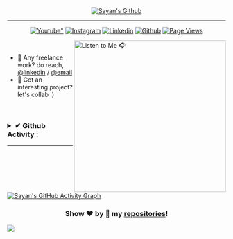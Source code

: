 <div align="center">
<a href="https://www.youtube.com/c/UCjgHE28enXgFKt5l7NnSAzw?sub_confirmation=1">
<img alt="Sayan's Github" src="https://readme-typing-svg.herokuapp.com?font=&color=%23F747ADE1&size=32&vCenter=true&width=410&lines=Bonjour%2C++I'm+Sayan+%F0%9F%98%8E;%26+I++%E2%9D%A4%EF%B8%8F+to+code."/></a> 
</div>

---

<p align="center">
  <a href="https://www.youtube.com/channel/UCjgHE28enXgFKt5l7NnSAzw?sub_confirmation=1">
    <img alt=Youtube" title="Subscribe to my YouTube channel" src="https://img.shields.io/youtube/channel/subscribers/UCjgHE28enXgFKt5l7NnSAzw?color=%23E05D44&label=SUBSCRIBE&logo=youtube&style=for-the-badge&labelColor=CE4630"/></a> 
  <a href="https://www.instagr.am/sayyan.ml">
    <img alt="Instagram" title="Follow me on Instagram" src="https://img.shields.io/static/v1?label=FOLLOW&message=1120&logo=instagram&logoColor=white&labelColor=e1306c&color=d962b3&style=for-the-badge"/></a>
      <a href="https://www.linkedin.com/in/mrsayan">
    <img alt="Linkedin" title="Connect me on Linkedin" src="https://img.shields.io/badge/CONNECT-0077B5?style=for-the-badge&logo=linkedin&logoColor=white"/></a> 
  <a href="https://github.com/mrsayan">
    <img alt="Github" title="Follow me on Github" src="https://img.shields.io/github/followers/mrsayan?color=236ad3&labelColor=1155ba&style=for-the-badge&logo=github&label=Follow"/></a>
  <a href="https://github.com/mrsayan/mrsayan">
    <img alt="Page Views" title="GitHub views" src="https://img.shields.io/badge/dynamic/json?url=https%3A%2F%2Fvisitor-vault.onrender.com%2Fviews&query=totalViews&style=for-the-badge&logo=github&label=views&labelColor=640464&color=purple"/></a>
</p>

[<img align="right" src="https://spotify-github-profile.vercel.app/api/view?uid=31qvuduv77wna7y3ausv2iarwvcu&cover_image=true&theme=novatorem" alt="Listen to Me 🎧" width="350"/>](https://git.io/mrsayan)

</br>

- 💼 Any freelance work? do reach, [@linkedin](https://www.linkedin.com/in/mrsayan) / [@email](mailto:hello@sayyan.ml?subject=%5BGithub%5D%20%F0%9F%94%A5%20Let's%20Connect&body=Hey%20Sayan%20%F0%9F%91%8B%F0%9F%8F%BB%2C%20I%20am%20sending%20you%20this%20mail%20after%20seeing%20your%20github%20profile.%0D%0A%0D%0A%5B%20Feel%20free%20to%20ask%20me%20anything%20%3C%2F%3E...%5D%0D%0A%0D%0A%0D%0ABest%2C%0D%0A%5BYour%20Name%5D)
- 💬 Got an interesting project? let's collab :)

</br>

<h3>
<details>
  <summary>✔ Github Activity :</summary>
  </br>
<table>
<tr>

<td>
<a href="https://github.com/mrsayan">
<img alt="Git Streak" title="Git Streak" src="https://github-readme-streak-stats.herokuapp.com/?user=mrsayan&count_private=true&include_all_commits=true&cache_seconds=1800&theme=dracula"/>
</a>  
</td>

<td>
<a href="https://github.com/mrsayan">
<img alt="Git Stats" title="Git Stats" src="https://github-readme-stats.vercel.app/api?username=mrsayan&hide_title=true&count_private=true&include_all_commits=true&show_icons=true&cache_seconds=1800&line_height=30&theme=dracula"/>
</a>  
</td>

 </tr>
  </table>

<div align="center">

<!--START_SECTION:waka-->
![Code Time](http://img.shields.io/badge/Code%20Time-619%20hrs%2059%20mins-blue)

![Lines of code](https://img.shields.io/badge/From%20Hello%20World%20I%27ve%20Written-1.3%20million%20lines%20of%20code-blue)

📊 **This Week I Spent My Time On** 

```text
💬 Programming Languages: 
No Activity Tracked This Week
```


 Last Updated on 27/03/2025 12:49:52 UTC
<!--END_SECTION:waka-->

</div>

</details>
</h3>

---

[![Sayan's GitHub Activity Graph](https://github-readme-activity-graph.vercel.app/graph?username=mrsayan&hide_title=true&theme=xcode)][github]

<div align="center">

### Show ❤️ by 🌟 my [repositories](https://github.com/mrsayan?tab=repositories)!

</div>

[website]: https://mrsayan.github.io
[github]: https://www.github.com/mrsayan
[linkedin]: https://www.linkedin.com/in/mrsayan
[instagram]: https://www.instagram.com/hazra_sayan
[youtube]: https://www.youtube.com/channel/UCjgHE28enXgFKt5l7NnSAzw
[twitter]: https://www.twitter.com/sayan_pw
![](https://visitor-vault.onrender.com/views)
